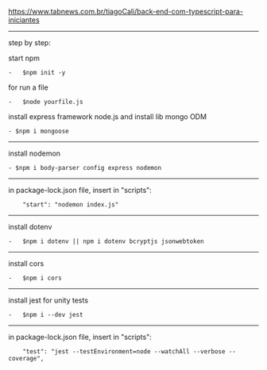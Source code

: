 https://www.tabnews.com.br/tiagoCali/back-end-com-typescript-para-iniciantes

<hr>

step by step:

start npm
    
    -   $npm init -y

for run a file 

    -   $node yourfile.js

install express framework node.js and install lib mongo ODM

    - $npm i mongoose
<hr>
install nodemon

    - $npm i body-parser config express nodemon    
<hr>
in package-lock.json file, insert in "scripts":

        "start": "nodemon index.js"

<hr>

install dotenv 

    -   $npm i dotenv || npm i dotenv bcryptjs jsonwebtoken


<hr>
install cors

    -   $npm i cors


<hr>

install jest for unity tests

    -   $npm i --dev jest
<hr>
in package-lock.json file, insert in "scripts":
        
        "test": "jest --testEnvironment=node --watchAll --verbose --coverage",